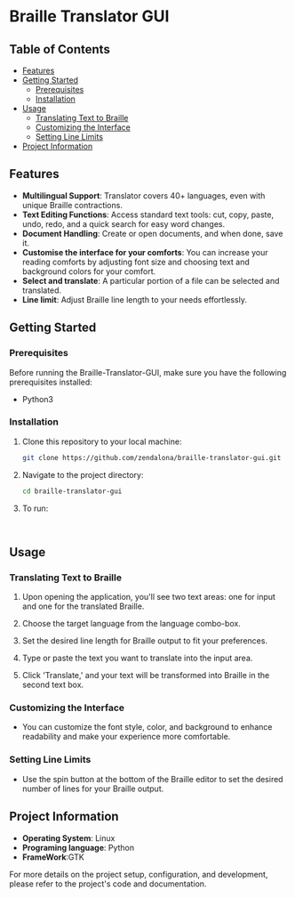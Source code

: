 
# Braille Translator GUI





## Table of Contents

- [Features](#features)
- [Getting Started](#getting-started)
  - [Prerequisites](#prerequisites)
  - [Installation](#installation)
- [Usage](#usage)
  - [Translating Text to Braille](#translating-text-to-braille)
  - [Customizing the Interface](#customizing-the-interface)
  - [Setting Line Limits](#setting-line-limits)
- [Project Information](#project-information)

## Features

- **Multilingual Support**: Translator covers 40+ languages, even with unique Braille contractions.
- **Text Editing Functions**: Access standard text tools: cut, copy, paste, undo, redo, and a quick search for easy word changes.
- **Document Handling**: Create or open documents, and when done, save it.
- **Customise the interface for your comforts**: You can increase your reading comforts by adjusting font size and choosing text and background colors for your comfort.
- **Select and translate**: A particular portion of a file can be selected and translated.
- **Line limit**: Adjust Braille line length to your needs effortlessly.

## Getting Started

### Prerequisites

Before running the Braille-Translator-GUI, make sure you have the following prerequisites installed:

- Python3 


### Installation

1. Clone this repository to your local machine:

   ```bash
   git clone https://github.com/zendalona/braille-translator-gui.git
   ```

2. Navigate to the project directory:

   ```bash
   cd braille-translator-gui
   ```

3. To run:
    ```bash
     
    ```



   



## Usage

### Translating Text to Braille

1. Upon opening the application, you'll see two text areas: one for input and one for the translated Braille.

2. Choose the target language from the language combo-box.

3. Set the desired line length for Braille output to fit your preferences.

4. Type or paste the text you want to translate into the input area.

5. Click 'Translate,' and your text will be transformed into Braille in the second text box.

### Customizing the Interface

- You can customize the font style, color, and background to enhance readability and make your experience more comfortable.

### Setting Line Limits

- Use the spin button at the bottom of the Braille editor to set the desired number of lines for your Braille output. 




## Project Information

- **Operating System**: Linux
- **Programing language**: Python
- **FrameWork**:GTK

For more details on the project setup, configuration, and development, please refer to the project's code and documentation.

